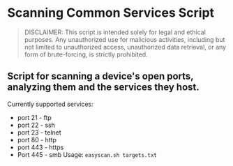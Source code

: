 # Scanning Common Services Script

> DISCLAIMER: This script is intended solely for legal and ethical purposes. Any unauthorized use for malicious activities, including but not limited to unauthorized access, unauthorized data retrieval, or any form of brute-forcing, is strictly prohibited.

Script for scanning a device's open ports, analyzing them and the services they host.
---
Currently supported services:
- port 21 - ftp 
- port 22 - ssh 
- port 23 - telnet
- port 80 - http
- port 443 - https
- Port 445 - smb
Usage: 
`easyscan.sh targets.txt`
